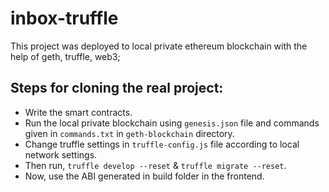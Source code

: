 # inbox-truffle

This project was deployed to local private ethereum blockchain with the help of geth, truffle, web3;


## Steps for cloning the real project:
- Write the smart contracts.
- Run the local private blockchain using `genesis.json` file and commands given in `commands.txt` in `geth-blockchain` directory.
- Change truffle settings in `truffle-config.js` file according to local network settings.
- Then run, `truffle develop --reset` & `truffle migrate --reset`.
- Now, use the ABI generated in build folder in the frontend.